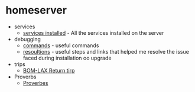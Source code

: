 # homeserver

* services
  * [services installed](services/services.md) - All the services installed on the server
* debugging
  * [commands](debugging/commands.md) - useful commands
  * [resoultions](debugging/resolutions.md) - useful steps and links that helped me resolve the issue faced during installation oo upgrade
* trips
  * [BOM-LAX Return tirp](trips/Trip.md)
* Proverbs
  * [Proverbes](quotes/quotes.md)

